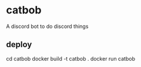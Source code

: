 # catbob
A discord bot to do discord things

## deploy

  cd catbob
  docker build -t catbob .
  docker run catbob
